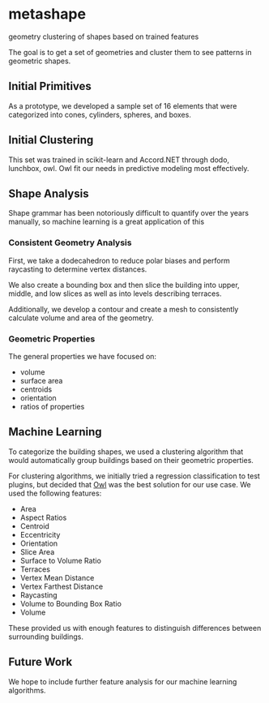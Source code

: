 # metashape
geometry clustering of shapes based on trained features

The goal is to get a set of geometries and cluster them to see patterns in geometric shapes.

## Initial Primitives
As a prototype, we developed a sample set of 16 elements that were categorized into cones, cylinders, spheres, and boxes.


## Initial Clustering
This set was trained in scikit-learn and Accord.NET through dodo, lunchbox, owl. Owl fit our needs in predictive modeling most effectively.

## Shape Analysis
Shape grammar has been notoriously difficult to quantify over the years manually, so machine learning is a great application of this

### Consistent Geometry Analysis
First, we take a dodecahedron to reduce polar biases and perform raycasting to determine vertex distances.

We also create a bounding box and then slice the building into upper, middle, and low slices as well as into levels describing terraces.

Additionally, we develop a contour and create a mesh to consistently calculate volume and area of the geometry.

### Geometric Properties
The general properties we have focused on:
- volume
- surface area
- centroids
- orientation
- ratios of properties

## Machine Learning
To categorize the building shapes, we used a clustering algorithm that would automatically group buildings based on their geometric properties.

For clustering algorithms, we initially tried a regression classification to test plugins, but decided that [Owl](http://www.food4rhino.com/app/owl) was the best solution for our use case. We used the following features:

- Area
- Aspect Ratios
- Centroid
- Eccentricity
- Orientation
- Slice Area
- Surface to Volume Ratio
- Terraces
- Vertex Mean Distance
- Vertex Farthest Distance
- Raycasting
- Volume to Bounding Box Ratio
- Volume

These provided us with enough features to distinguish differences between surrounding buildings.

## Future Work
We hope to include further feature analysis for our machine learning algorithms.
